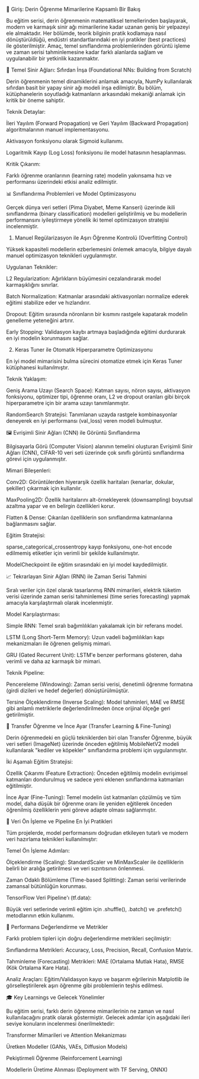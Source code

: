 🧠 Giriş: Derin Öğrenme Mimarilerine Kapsamlı Bir Bakış

Bu eğitim serisi, derin öğrenmenin matematiksel temellerinden başlayarak, modern ve karmaşık sinir ağı mimarilerine kadar uzanan geniş bir yelpazeyi ele almaktadır. Her bölümde, teorik bilginin pratik kodlamaya nasıl dönüştürüldüğü, endüstri standartlarındaki en iyi pratikler (best practices) ile gösterilmiştir. Amaç, temel sınıflandırma problemlerinden görüntü işleme ve zaman serisi tahminlemesine kadar farklı alanlarda sağlam ve uygulanabilir bir yetkinlik kazanmaktır.

🔧 Temel Sinir Ağları: Sıfırdan İnşa (Foundational NNs: Building from Scratch)

Derin öğrenmenin temel dinamiklerini anlamak amacıyla, NumPy kullanılarak sıfırdan basit bir yapay sinir ağı modeli inşa edilmiştir. Bu bölüm, kütüphanelerin soyutladığı katmanların arkasındaki mekaniği anlamak için kritik bir öneme sahiptir.

Teknik Detaylar:

İleri Yayılım (Forward Propagation) ve Geri Yayılım (Backward Propagation) algoritmalarının manuel implementasyonu.

Aktivasyon fonksiyonu olarak Sigmoid kullanımı.

Logaritmik Kayıp (Log Loss) fonksiyonu ile model hatasının hesaplanması.

Kritik Çıkarım:

Farklı öğrenme oranlarının (learning rate) modelin yakınsama hızı ve performansı üzerindeki etkisi analiz edilmiştir.

📊 Sınıflandırma Problemleri ve Model Optimizasyonu

Gerçek dünya veri setleri (Pima Diyabet, Meme Kanseri) üzerinde ikili sınıflandırma (binary classification) modelleri geliştirilmiş ve bu modellerin performansını iyileştirmeye yönelik iki temel optimizasyon stratejisi incelenmiştir.

1. Manuel Regülarizasyon ile Aşırı Öğrenme Kontrolü (Overfitting Control)

Yüksek kapasiteli modellerin ezberlemesini önlemek amacıyla, bilgiye dayalı manuel optimizasyon teknikleri uygulanmıştır.

Uygulanan Teknikler:

L2 Regularization: Ağırlıkların büyümesini cezalandırarak model karmaşıklığını sınırlar.

Batch Normalization: Katmanlar arasındaki aktivasyonları normalize ederek eğitimi stabilize eder ve hızlandırır.

Dropout: Eğitim sırasında nöronların bir kısmını rastgele kapatarak modelin genelleme yeteneğini artırır.

Early Stopping: Validasyon kaybı artmaya başladığında eğitimi durdurarak en iyi modelin korunmasını sağlar.

2. Keras Tuner ile Otomatik Hiperparametre Optimizasyonu

En iyi model mimarisini bulma sürecini otomatize etmek için Keras Tuner kütüphanesi kullanılmıştır.

Teknik Yaklaşım:

Geniş Arama Uzayı (Search Space): Katman sayısı, nöron sayısı, aktivasyon fonksiyonu, optimizer tipi, öğrenme oranı, L2 ve dropout oranları gibi birçok hiperparametre için bir arama uzayı tanımlanmıştır.

RandomSearch Stratejisi: Tanımlanan uzayda rastgele kombinasyonlar deneyerek en iyi performansı (val_loss) veren modeli bulmuştur.

🖼️ Evrişimli Sinir Ağları (CNN) ile Görüntü Sınıflandırma

Bilgisayarla Görü (Computer Vision) alanının temelini oluşturan Evrişimli Sinir Ağları (CNN), CIFAR-10 veri seti üzerinde çok sınıflı görüntü sınıflandırma görevi için uygulanmıştır.

Mimari Bileşenleri:

Conv2D: Görüntülerden hiyerarşik özellik haritaları (kenarlar, dokular, şekiller) çıkarmak için kullanılır.

MaxPooling2D: Özellik haritalarını alt-örnekleyerek (downsampling) boyutsal azaltma yapar ve en belirgin özellikleri korur.

Flatten & Dense: Çıkarılan özelliklerin son sınıflandırma katmanlarına bağlanmasını sağlar.

Eğitim Stratejisi:

sparse_categorical_crossentropy kayıp fonksiyonu, one-hot encode edilmemiş etiketler için verimli bir şekilde kullanılmıştır.

ModelCheckpoint ile eğitim sırasındaki en iyi model kaydedilmiştir.

📈 Tekrarlayan Sinir Ağları (RNN) ile Zaman Serisi Tahmini

Sıralı veriler için özel olarak tasarlanmış RNN mimarileri, elektrik tüketim verisi üzerinde zaman serisi tahminlemesi (time series forecasting) yapmak amacıyla karşılaştırmalı olarak incelenmiştir.

Model Karşılaştırması:

Simple RNN: Temel sıralı bağımlılıkları yakalamak için bir referans model.

LSTM (Long Short-Term Memory): Uzun vadeli bağımlılıkları kapı mekanizmaları ile öğrenen gelişmiş mimari.

GRU (Gated Recurrent Unit): LSTM'e benzer performans gösteren, daha verimli ve daha az karmaşık bir mimari.

Teknik Pipeline:

Pencereleme (Windowing): Zaman serisi verisi, denetimli öğrenme formatına (girdi dizileri ve hedef değerler) dönüştürülmüştür.

Tersine Ölçeklendirme (Inverse Scaling): Model tahminleri, MAE ve RMSE gibi anlamlı metriklerle değerlendirilmeden önce orijinal ölçeğe geri getirilmiştir.

🚀 Transfer Öğrenme ve İnce Ayar (Transfer Learning & Fine-Tuning)

Derin öğrenmedeki en güçlü tekniklerden biri olan Transfer Öğrenme, büyük veri setleri (ImageNet) üzerinde önceden eğitilmiş MobileNetV2 modeli kullanılarak "kediler ve köpekler" sınıflandırma problemi için uygulanmıştır.

İki Aşamalı Eğitim Stratejisi:

Özellik Çıkarımı (Feature Extraction): Önceden eğitilmiş modelin evrişimsel katmanları dondurulmuş ve sadece yeni eklenen sınıflandırma katmanları eğitilmiştir.

İnce Ayar (Fine-Tuning): Temel modelin üst katmanları çözülmüş ve tüm model, daha düşük bir öğrenme oranı ile yeniden eğitilerek önceden öğrenilmiş özelliklerin yeni göreve adapte olması sağlanmıştır.

🔧 Veri Ön İşleme ve Pipeline En İyi Pratikleri

Tüm projelerde, model performansını doğrudan etkileyen tutarlı ve modern veri hazırlama teknikleri kullanılmıştır:

Temel Ön İşleme Adımları:

Ölçeklendirme (Scaling): StandardScaler ve MinMaxScaler ile özelliklerin belirli bir aralığa getirilmesi ve veri sızıntısının önlenmesi.

Zaman Odaklı Bölümleme (Time-based Splitting): Zaman serisi verilerinde zamansal bütünlüğün korunması.

TensorFlow Veri Pipeline'ı (tf.data):

Büyük veri setlerinde verimli eğitim için .shuffle(), .batch() ve .prefetch() metodlarının etkin kullanımı.

🎯 Performans Değerlendirme ve Metrikler

Farklı problem tipleri için doğru değerlendirme metrikleri seçilmiştir:

Sınıflandırma Metrikleri: Accuracy, Loss, Precision, Recall, Confusion Matrix.

Tahminleme (Forecasting) Metrikleri: MAE (Ortalama Mutlak Hata), RMSE (Kök Ortalama Kare Hata).

Analiz Araçları: Eğitim/Validasyon kayıp ve başarım eğrilerinin Matplotlib ile görselleştirilerek aşırı öğrenme gibi problemlerin teşhis edilmesi.

🎓 Key Learnings ve Gelecek Yönelimler

Bu eğitim serisi, farklı derin öğrenme mimarilerinin ne zaman ve nasıl kullanılacağını pratik olarak göstermiştir. Gelecek adımlar için aşağıdaki ileri seviye konuların incelenmesi önerilmektedir:

Transformer Mimarileri ve Attention Mekanizması

Üretken Modeller (GANs, VAEs, Diffusion Models)

Pekiştirmeli Öğrenme (Reinforcement Learning)

Modellerin Üretime Alınması (Deployment with TF Serving, ONNX)

